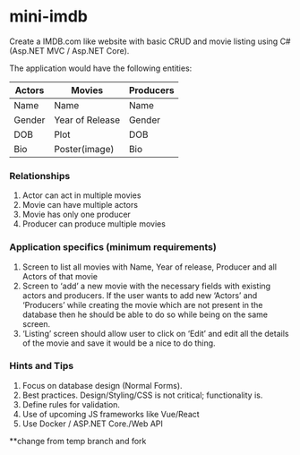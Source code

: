 # mini-imdb

Create a IMDB.com like website with basic CRUD and movie listing using C# (Asp.NET MVC / Asp.NET Core). 

The application would have the following entities:

| Actors  | Movies  | Producers |
| ------- | ------- | --------- |
| Name | Name | Name   |
| Gender | Year of Release | Gender   |
| DOB | Plot | DOB   |
| Bio | Poster(image) | Bio   |

### Relationships
<ol>
<li>Actor can act in multiple movies</li>
<li>Movie can have multiple actors</li>
<li>Movie has only one producer</li>
<li>Producer can produce multiple movies</li>
</ol>

### Application specifics (minimum requirements)
1. Screen to list all movies with Name, Year of release, Producer and all Actors of that movie
2. Screen to ‘add’ a new movie with the necessary fields with existing actors and producers. If the user
wants to add new ‘Actors’ and ‘Producers’ while creating the movie which are not present in the
database then he should be able to do so while being on the same screen.
3. ‘Listing’ screen should allow user to click on ‘Edit’ and edit all the details of the movie and save it
would be a nice to do thing.

### Hints and Tips
1. Focus on database design (Normal Forms).
2. Best practices. Design/Styling/CSS is not critical; functionality is.
3. Define rules for validation.
4. Use of upcoming JS frameworks like Vue/React
5. Use Docker / ASP.NET Core./Web API

**change from temp branch and fork


